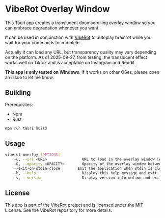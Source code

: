 # VibeRot Overlay Window

This Tauri app creates a translucent doomscrolling overlay window so you can embrace degradation whenever you want.

It can be used in conjunction with [VibeRot](https://github.com/endernoke/viberot) to autoplay brainrot while you wait for your commands to complete.

Actually it can load any URL, but transparency quality may vary depending on the platform. As of 2025-09-27, from testing, the translucent effect works well on Tiktok and is acceptable on Instagram and Reddit.

**This app is only tested on Windows**. If it works on other OSes, please open an issue to let me know.

## Building

Prerequisites:
- Npm
- Rust

```bash
npm run tauri build
```

## Usage

```bash
viberot-overlay [OPTIONS]
    -u, --url <URL>                URL to load in the overlay window [default: https://www.tiktok.com/foryou]
    -O, --opacity <OPACITY>        Opacity of the overlay window between 0.0 and 1.0 [default: 0.6]
    --exit-on-stdin-close        Exit the application when stdin is closed (e.g. as a child process when the parent process exits). This option is used by VibeRot.
    -h, --help                     Display this help message and exit
    -v, --version                  Display version information and exit
```

## License

This app is part of the [VibeRot](https://github.com/endernoke/viberot) project and is licensed under the MIT License. See the VibeRot repository for more details.